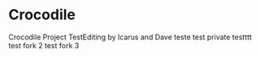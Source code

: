 # Crocodile
Crocodile Project
TestEditing
by Icarus
and Dave
teste
test private
testttt
test fork 2
test fork 3
